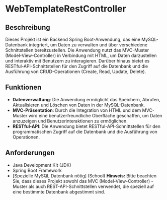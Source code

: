 # WebTemplateRestController

## Beschreibung
Dieses Projekt ist ein Backend Spring Boot-Anwendung, das eine MySQL-Datenbank integriert, um Daten zu verwalten und über verschiedene Schnittstellen bereitzustellen. Die Anwendung nutzt das MVC-Muster (Model-View-Controller) in Verbindung mit HTML, um Daten darzustellen und interaktiv mit Benutzern zu interagieren. Darüber hinaus bietet es RESTful-API-Schnittstellen für den Zugriff auf die Datenbank und die Ausführung von CRUD-Operationen (Create, Read, Update, Delete).

## Funktionen
- **Datenverwaltung**: Die Anwendung ermöglicht das Speichern, Abrufen, Aktualisieren und Löschen von Daten in der MySQL-Datenbank.
- **MVC-Präsentation**: Durch die Integration von HTML und dem MVC-Muster wird eine benutzerfreundliche Oberfläche geschaffen, um Daten anzuzeigen und Benutzerinteraktionen zu ermöglichen.
- **RESTful-API**: Die Anwendung bietet RESTful-API-Schnittstellen für den programmatischen Zugriff auf die Datenbank und die Ausführung von Operationen.

## Anforderungen
- Java Development Kit (JDK)
- Spring Boot Framework
- [Spezielle MySQL Datenbank nötig] (School)
**Hinweis:** Bitte beachten Sie, dass dieses Projekt sowohl das MVC (Model-View-Controller) -Muster als auch REST-API-Schnittstellen verwendet, die speziell auf eine bestimmte Datenbank abgestimmt sind. 

